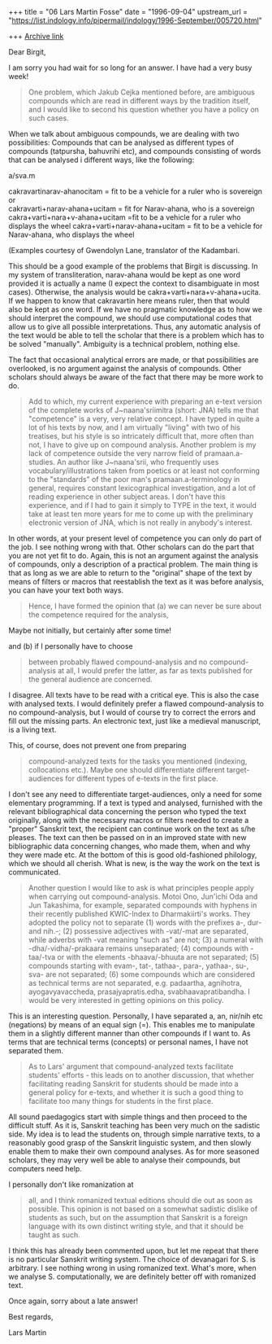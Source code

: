 +++
title = "06 Lars Martin Fosse"
date = "1996-09-04"
upstream_url = "https://list.indology.info/pipermail/indology/1996-September/005720.html"

+++
[Archive link](https://list.indology.info/pipermail/indology/1996-September/005720.html)

Dear Birgit,

I am sorry you had wait for so long for an answer. I have had a very busy week!

>One problem, which Jakub Cejka mentioned before, are ambiguous compounds
>which are read in different ways by the tradition itself, and I would like
>to second his question whether you have a policy on such cases. 

When we talk about ambiguous compounds, we are dealing with two
possibilities: Compounds that can be analysed as different types of
compounds (tatpursha, bahuvrihi etc), and compounds consisting of words that
can be analysed i different ways, like the following:

a/sva.m 

cakravartinarav-ahanocitam = fit to be a vehicle for a ruler who is sovereign
or        
        cakravarti+narav-ahana+ucitam = fit for Narav-ahana, who is a sovereign
        cakra+varti+nara+v-ahana+ucitam =fit to be a vehicle for a ruler who
                                         displays the wheel
        cakra+varti+narav-ahana+ucitam = fit to be a vehicle for Narav-ahana,
                                         who displays the wheel

(Examples courtesy of Gwendolyn Lane, translator of the Kadambari.

This should be a good example of the problems that Birgit is discussing. In
my system of transliteration, narav-ahana would be kept as one word provided
it is actually a name (I expect the context to disambiguate in most cases).
Otherwise, the analysis would be cakra+varti+nara+v-ahana+ucita. If we
happen to know that cakravartin here means ruler, then that would also be
kept as one word. If we have no pragmatic knowledge as to how we should
interpret the compound, we should use computational codes that allow us to
give all possible interpretations. Thus, any automatic analysis of the text
would be able to tell the scholar that there is a problem which has to be
solved "manually". Ambiguity is a technical problem, nothing else. 

The fact that occasional analytical errors are made, or that possibilities
are overlooked, is no argument against the analysis of compounds. Other
scholars should always be aware of the fact that there may be more work to do. 

>Add to which, my current experience with preparing an e-text version of the
>complete works of J~naana'sriimitra (short: JNA) tells me that "competence"
>is a very, very relative concept. I have typed in quite a lot of his texts
>by now, and I am virtually "living" with two of his treatises, but his style
>is so intricately difficult that, more often than not, I have to give up on
>compound analysis. Another problem is my lack of competence outside the very
>narrow field of pramaan.a-studies. An author like J~naana'srii, who
>frequently uses vocabulary/illustrations taken from poetics or at least not
>conforming to the "standards" of the poor man's pramaan.a-terminology in
>general, requires constant lexicographical investigation, and a lot of
>reading experience in other subject areas. I don't have this experience, and
>if I had to gain it simply to TYPE in the text, it would take at least ten
>more years for me to come up with the preliminary electronic version of JNA,
>which is not really in anybody's interest. 

In other words, at your present level of competence you can only do part of
the job. I see nothing wrong with that. Other scholars can do the part that
you are not yet fit to do. Again, this is not an argument against the
analysis of compounds, only a description of a practical problem. The main
thing is that as long as we are able to return to the "original" shape of
the text by means of filters or macros that reestablish the text as it was
before analysis, you can have your text both ways. 

>Hence, I have formed the opinion that (a) we can never be sure about the
>competence required for the analysis,

Maybe not initially, but certainly after some time!

 and (b) if I personally have to choose
>between probably flawed compound-analysis and no compound-analysis at all, I
>would prefer the latter, as far as texts published for the general audience
>are concerned.

I disagree. All texts have to be read with a critical eye. This is also the
case with analysed texts. I would definitely prefer a flawed
compound-analysis to no compound-analysis, but I would of course try to
correct the errors and fill out the missing parts. An electronic text, just
like a medieval manuscript, is a living text.

 This, of course, does not prevent one from preparing
>compound-analyzed texts for the tasks you mentioned (indexing, collocations
>etc.). Maybe one should differentiate different target-audiences for
>different types of e-texts in the first place. 

I don't see any need to differentiate target-audiences, only a need for some
elementary programming. If a text is typed and analysed, furnished with the
relevant bibliographical data concerning the person who typed the text
originally, along with the necessary macros or filters needed to create a
"proper" Sanskrit text, the recipient can continue work on the text as s/he
pleases. The text can then be passed on in an improved state with new
bibliographic data concerning changes, who made them, when and why they were
made etc. At the bottom of this is good old-fashioned philology, which we
should all cherish. What is new, is the way the work on the text is
communicated. 

>Another question I would like to ask is what principles people apply when
>carrying out compound-analysis. Motoi Ono, Jun'ichi Oda and Jun Takashima,
>for example, separated compounds with hyphens in their recently published
>KWIC-Index to Dharmakiirti's works. They adopted the policy not to separate
>(1) words with the prefixes a-, dur- and nih.-; (2) possessive adjectives
>with -vat/-mat are separated, while adverbs with -vat meaning "such as" are
>not; (3) a numeral with -dha/-vidha/-prakaara remains unseparated; (4)
>compounds with -taa/-tva or with the elements -bhaava/-bhuuta are not
>separated; (5) compounds starting with evam-, tat-, tathaa-, para-, yathaa-,
>su-, sva- are not separated; (6) some compounds which are considered as
>technical terms are not separated, e.g. padaartha, agnihotra,
>ayogavyavaccheda, prasajyapratis.edha, svabhaavapratibandha. 
>I would be very interested in getting opinions on this policy. 

This is an interesting question. Personally, I have separated a, an, nir/nih
etc (negations) by means of an equal sign (=). This enables me to manipulate
them in a slightly different manner than other compounds if I want to. As
terms that are technical terms (concepts) or personal names, I have not
separated them.

>As to Lars' argument that compound-analyzed texts facilitate students'
>efforts - this leads on to another discussion, that whether facilitating
>reading Sanskrit for students should be made into a general policy for
>e-texts, and whether it is such a good thing to facilitate too many things
>for students in the first place. 

All sound paedagogics start with simple things and then proceed to the
difficult stuff. As it is, Sanskrit teaching has been very much on the
sadistic side. My idea is to lead the students on, through simple narrative
texts, to a reasonably good grasp of the Sanskrit linguistic system, and
then slowly enable them to make their own compound analyses. As for more
seasoned scholars, they may very well be able to analyse their compounds,
but computers need help.

I personally don't like romanization at
>all, and I think romanized textual editions should die out as soon as
>possible. This opinion is not based on a somewhat sadistic dislike of
>students as such, but on the assumption that Sanskrit is a foreign language
>with its own distinct writing style, and that it should be taught as such.

I think this has already been commented upon, but let me repeat that there
is no particular Sanskrit writing system. The choice of devanagari for S. is
arbitrary. I see nothing wrong in using romanized text. What's more, when we
analyse S. computationally, we are definitely better off with romanized text. 

Once again, sorry about a late answer!

Best regards,

Lars Martin 





